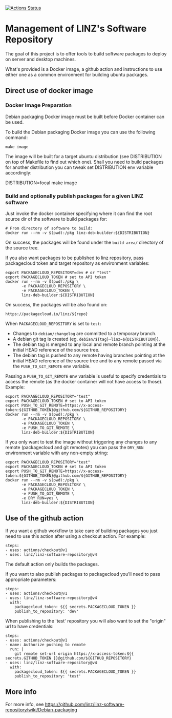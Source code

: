 [![Actions Status](https://github.com/linz/linz-software-repository/workflows/CI/badge.svg?branch=master)](https://github.com/linz/linz-software-repository/actions)

# Management of LINZ's Software Repository

The goal of this project is to offer tools to build software packages
to deploy on server and desktop machines.

What's provided is a Docker image, a github action and instructions to
use either one as a common environment for building ubuntu packages.

## Direct use of docker image

### Docker Image Preparation

Debian packaging Docker image must be built before Docker container
can be used.

To build the Debian packaging Docker image you can use the following
command:

	make image

The image will be built for a target ubuntu distribution
(see DISTRIBUTION on top of Makefile to find out which one).
Shall you need to build packages for another distribution
you can tweak set DISTRIBUTION env variable accordingly:

  DISTRIBUTION=focal make image

### Build and optionally publish packages for a given LINZ software

Just invoke the docker container specifying where it can find the
root source dir of the software to build packages for:

    # From directory of software to build:
    docker run --rm -v $(pwd):/pkg linz-deb-builder:${DISTRIBUTION}

On success, the packages will be found under the `build-area/`
directory of the source tree.

If you also want packages to be published to linz repository, pass
packagecloud token and target repository as environment variables:

    export PACKAGECLOUD_REPOSITORY=dev # or "test"
    export PACKAGECLOUD_TOKEN # set to API token
    docker run --rm -v $(pwd):/pkg \
           -e PACKAGECLOUD_REPOSITORY \
           -e PACKAGECLOUD_TOKEN \
           linz-deb-builder:${DISTRIBUTION}

On success, the packages will be also found on:

    https://packagecloud.io/linz/${repo}

When `PACKAGECLOUD_REPOSITORY` is set to `test`:

  - Changes to `debian/changelog` are committed to a temporary branch.
  - A debian git tag is created (eg. `debian/${tag}-linz~${DISTRIBUTION}`).
  - The debian tag is merged to any local and remote branch pointing
    at the initial HEAD reference of the source tree.
  - The debian tag is pushed to any remote having branches pointing at the
    initial HEAD reference of the source tree and to any remote passed
    via the `PUSH_TO_GIT_REMOTE` env variable.

Passing a `PUSH_TO_GIT_REMOTE` env variable is useful to specify
credentials to access the remote (as the docker container will not
have access to those). Example:

    export PACKAGECLOUD_REPOSITORY="test"
    export PACKAGECLOUD_TOKEN # set to API token
    export PUSH_TO_GIT_REMOTE=https://x-access-token:${GITHUB_TOKEN}@github.com/${GITHUB_REPOSITORY}
    docker run --rm -v $(pwd):/pkg \
           -e PACKAGECLOUD_REPOSITORY \
           -e PACKAGECLOUD_TOKEN \
           -e PUSH_TO_GIT_REMOTE \
           linz-deb-builder:${DISTRIBUTION}

If you only want to test the image without triggering any changes
to any remote (packagecloud and git remotes) you can pass the `DRY_RUN`
environment variable with any non-empty string:

    export PACKAGECLOUD_REPOSITORY="test"
    export PACKAGECLOUD_TOKEN # set to API token
    export PUSH_TO_GIT_REMOTE=https://x-access-token:${GITHUB_TOKEN}@github.com/${GITHUB_REPOSITORY}
    docker run --rm -v $(pwd):/pkg \
           -e PACKAGECLOUD_REPOSITORY \
           -e PACKAGECLOUD_TOKEN \
           -e PUSH_TO_GIT_REMOTE \
           -e DRY_RUN=yes \
           linz-deb-builder:${DISTRIBUTION}

## Use of the github action

If you want a github workflow to take care of building packages
you just need to use this action after using a checkout action.
For example:

    steps:
    - uses: actions/checkout@v1
    - uses: linz/linz-software-repository@v4

The default action only builds the packages.

If you want to also publish packages to packagecloud
you'll need to pass appropriate parameters:

    steps:
    - uses: actions/checkout@v1
    - uses: linz/linz-software-repository@v4
      with:
        packagecloud_token: ${{ secrets.PACKAGECLOUD_TOKEN }}
        publish_to_repository: 'dev'

When publishing to the 'test' repository you will also want
to set the "origin" url to have credentials:

    steps:
    - uses: actions/checkout@v1
    - name: Authorize pushing to remote
      run: |
        git remote set-url origin https://x-access-token:${{ secrets.GITHUB_TOKEN }}@github.com/${GITHUB_REPOSITORY}
    - uses: linz/linz-software-repository@v4
      with:
        packagecloud_token: ${{ secrets.PACKAGECLOUD_TOKEN }}
        publish_to_repository: 'test'

## More info

For more info, see
https://github.com/linz/linz-software-repository/wiki/Debian-packaging

